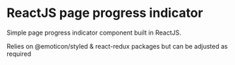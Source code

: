 # ReactJS page progress indicator

Simple page progress indicator component built in ReactJS.

Relies on @emoticon/styled & react-redux packages but can be adjusted as required
